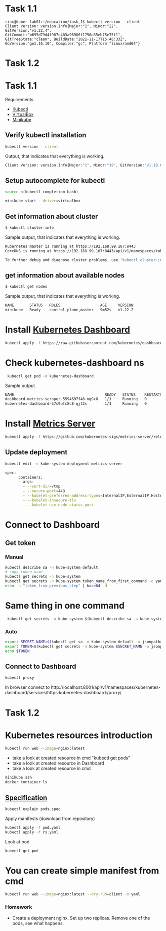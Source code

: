 # Task 1.1
```
rinx@kuber-lab01:~/education/task_1$ kubectl version --client
Client Version: version.Info{Major:"1", Minor:"22", GitVersion:"v1.22.4", GitCommit:"b695d79d4f967c403a96986f1750a35eb75e75f1", GitTreeState:"clean", BuildDate:"2021-11-17T15:48:33Z", GoVersion:"go1.16.10", Compiler:"gc", Platform:"linux/amd64"}
```

# Task 1.2



# Task 1.1
Requirements:
- [Kubectl](https://kubernetes.io/docs/tasks/tools/install-kubectl/)
- [VirtualBox](https://www.virtualbox.org/wiki/Downloads)
- [Minikube](https://minikube.sigs.k8s.io/docs/start/)
## Verify kubectl installation
```bash
kubectl version --client
```
Output, that indicates that everything is working.
```bash
Client Version: version.Info{Major:"1", Minor:"18", GitVersion:"v1.18.0", GitCommit:"9e991415386e4cf155a24b1da15becaa390438d8", GitTreeState:"clean", BuildDate:"2020-03-25T14:58:59Z", GoVersion:"go1.13.8", Compiler:"gc", Platform:"windows/amd64"}
```

## Setup autocomplete for kubectl
```bash
source <(kubectl completion bash) 
```

```bash
minikube start --driver=virtualbox
```
## Get information about cluster
```bash
$ kubectl cluster-info
```
Sample output, that indicates that everything is working.
```bash
Kubernetes master is running at https://192.168.99.107:8443
CoreDNS is running at https://192.168.99.107:8443/api/v1/namespaces/kube-system/services/kube-dns:dns/proxy

To further debug and diagnose cluster problems, use 'kubectl cluster-info dump'
```
## get information about available nodes
```bash
$ kubectl get nodes
```
Sample output, that indicates that everything is working.
```bash
NAME       STATUS   ROLES                  AGE     VERSION
minikube   Ready    control-plane,master   9m52s   v1.22.2
```

# Install [Kubernetes Dashboard](https://kubernetes.io/docs/tasks/access-application-cluster/web-ui-dashboard/)
```bash
kubectl apply -f https://raw.githubusercontent.com/kubernetes/dashboard/v2.3.1/aio/deploy/recommended.yaml
```
# Check kubernetes-dashboard ns
```bash
 kubectl get pod -n kubernetes-dashboard
```
Sample output
```bash
NAME                                         READY   STATUS    RESTARTS   AGE
dashboard-metrics-scraper-5594697f48-ng9x6   1/1     Running   0          30m
kubernetes-dashboard-57c9bfc8c8-qjt2s        1/1     Running   0          30m
```
# Install [Metrics Server](https://github.com/kubernetes-sigs/metrics-server#deployment)
```bash
kubectl apply -f https://github.com/kubernetes-sigs/metrics-server/releases/latest/download/components.yaml
```

## Update deployment
```bash
kubectl edit -n kube-system deployment metrics-server
```
```bash
spec:
      containers:
      - args:
        - --cert-dir=/tmp
        - --secure-port=443
        - --kubelet-preferred-address-types=InternalIP,ExternalIP,Hostname
        - --kubelet-insecure-tls
        - --kubelet-use-node-status-port
```

# Connect to Dashboard
## Get token
### Manual

```bash
kubectl describe sa -n kube-system default
# copy token name
kubectl get secrets -n kube-system
kubectl get secrets -n kube-system token_name_from_first_command -o yaml
echo -n "token_from_previous_step" | base64 -d
```
# Same thing in one command
```bash
 kubectl get secrets -n kube-system $(kubectl describe sa -n kube-system default|grep Tokens|awk '{print $2}') -o yaml|grep -E "^[[:space:]]*token:"|awk '{print $2}'|base64 -d
```

### Auto
```bash
export SECRET_NAME=$(kubectl get sa -n kube-system default -o jsonpath='{.secrets[0].name}')
export TOKEN=$(kubectl get secrets -n kube-system $SECRET_NAME -o jsonpath='{.data.token}' | base64 -d)
echo $TOKEN
```

## Connect to Dashboard
```bash
kubectl proxy
```
In browser connect to http://localhost:8001/api/v1/namespaces/kubernetes-dashboard/services/https:kubernetes-dashboard:/proxy/

# Task 1.2
# Kubernetes resources introduction
```bash
kubectl run web --image=nginx:latest
```
- take a look at created resource in cmd "kubectl get pods"
- take a look at created resource in Dashboard
- take a look at created resource in cmd
```bash
minikube ssh
docker container ls
```

## [Specification](https://kubernetes.io/docs/reference/generated/kubernetes-api/v1.18/)
```bash
kubectl explain pods.spec
```
Apply manifests (download from repository)
```bash
kubectl apply -f pod.yaml
kubectl apply -f rs.yaml
```
Look at pod
```bash
kubectl get pod
```
# You can create simple manifest from cmd
```bash
kubectl run web --image=nginx:latest --dry-run=client -o yaml
```
### Homework
* Create a deployment nginx. Set up two replicas. Remove one of the pods, see what happens.
